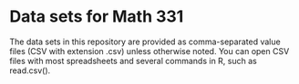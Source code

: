 # Data sets for Math 331
The data sets in this repository are provided as comma-separated value files (CSV with extension .csv) unless otherwise noted.  You can open CSV files with most spreadsheets and several commands in R, such as read.csv().